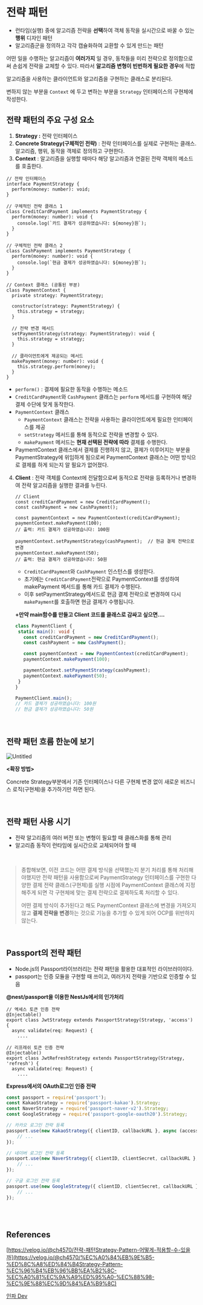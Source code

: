 # 전략 패턴

- 런타임(실행) 중에 알고리즘 전략을 **선택**하여 객체 동작을 실시간으로 바꿀 수 있는 **행위** 디자인 패턴
- 알고리즘군을 정의하고 각각 캡슐화하여 교환할 수 있게 만드는 패턴

어떤 일을 수행하는 알고리즘이 **여러가지** 일 경우, 동작들을 미리 전략으로 정의함으로써 손쉽게 전략을 교체할 수 있다. 따라서 **알고리즘 변형이 빈번하게 필요한 경우**에 적합

알고리즘을 사용하는 클라이언트와 알고리즘을 구현하는 클래스로 분리된다.

변하지 않는 부분을 `Context` 에 두고 변하는 부분을 `Strategy` 인터페이스의 구현체에 작성한다.
## 전략 패턴의 주요 구성 요소

1. **Strategy :** 전략 인터페이스
2. **Concrete Strategy(구체적인 전략)** : 전략 인터페이스를 실제로 구현하는 클래스. 알고리즘, 행위, 동작을 객체로 정의하고 구현한다.
3. **Context** : 알고리즘을 실행할 때마다 해당 알고리즘과 연결된 전략 객체의 메소드를 호출한다. 

```tsx
// 전략 인터페이스
interface PaymentStrategy {
  perform(money: number): void;
}

// 구체적인 전략 클래스 1
class CreditCardPayment implements PaymentStrategy {
  perform(money: number): void {
    console.log(`카드 결제가 성공하였습니다: ${money}원`);
  }
}

// 구체적인 전략 클래스 2
class CashPayment implements PaymentStrategy {
  perform(money: number): void {
    console.log(`현금 결제가 성공하였습니다: ${money}원`);
  }
}

// Context 클래스 (공통된 부분)
class PaymentContext {
  private strategy: PaymentStrategy;

  constructor(strategy: PaymentStrategy) {
    this.strategy = strategy;
  }

  // 전략 변경 메서드
  setPaymentStrategy(strategy: PaymentStrategy): void {
    this.strategy = strategy;
  }

  // 클라이언트에게 제공되는 메서드
  makePayment(money: number): void {
    this.strategy.perform(money);
  }
}
```

- `perform()` : 결제에 필요한 동작을 수행하는 메소드
- `CreditCardPayment`와 `CashPayment` 클래스는 `perform` 메서드를 구현하여 해당 결제 수단에 맞게 동작한다.
- `PaymentContext` 클래스
    - `PaymentContext` 클래스는 전략을 사용하는 클라이언트에게 필요한 인터페이스를 제공
    - `setStrategy` 메서드를 통해 동적으로 전략을 변경할 수 있다.
    - `makePayment` 메서드는 **현재 선택된 전략에 따라** 결제를 수행한다.
- PaymentContext 클래스에서 결제를 진행하지 않고, 결제가 이루어지는 부분을 PaymentStrategy에 위임하게 됨으로써 PaymentContext 클래스는 어떤 방식으로 결제를 하게 되는지 알 필요가 없어졌다.

4. **Client** : 전략 객체를 Context에 전달함으로써 동적으로 전략을 등록하거나 변경하여 전략 알고리즘을 실행한 결과를 누린다.
    
    ```tsx
    // Client
    const creditCardPayment = new CreditCardPayment();
    const cashPayment = new CashPayment();
    
    const paymentContext = new PaymentContext(creditCardPayment);
    paymentContext.makePayment(100); 
    // 출력: 카드 결제가 성공하였습니다: 100원
    
    paymentContext.setPaymentStrategy(cashPayment);  // 현금 결제 전략으로 변경
    paymentContext.makePayment(50); 
    // 출력: 현금 결제가 성공하였습니다: 50원
    ```
    
    - `CreditCardPayment`와 `CashPayment` 인스턴스를 생성한다.
    - 초기에는 `CreditCardPayment`전략으로 PaymentContext를 생성하여 makePayment 메서드를 통해 카드 결제가 수행된다.
    - 이후 setPaymentStrategy메서드로 현금 결제 전략으로 변경하여 다시 `makePayment`를 호출하면 현금 결제가 수행됩니다.
    
    **+만약 main함수를 만들고 Client 코드를 클래스로 감싸고 싶으면….**
     ```typescript
    class PaymentClient {
      static main(): void {
        const creditCardPayment = new CreditCardPayment();
        const cashPayment = new CashPayment();
    
        const paymentContext = new PaymentContext(creditCardPayment);
        paymentContext.makePayment(100);
    
        paymentContext.setPaymentStrategy(cashPayment);
        paymentContext.makePayment(50);
      }
    }
    
    PaymentClient.main();
    // 카드 결제가 성공하였습니다: 100원
    // 현금 결제가 성공하였습니다: 50원
     ```
</br>

## 전략 패턴 흐름 한눈에 보기
![Untitled](https://github.com/snghyun331/study-cs/assets/108854903/23a1792c-7e98-4ceb-862b-fa422e4c623e)




**<확장 방법>**

Concrete Strategy부분에서 기존 인터페이스나 다른 구현체 변경 없이 새로운 비즈니스 로직(구현체)을 추가하기만 하면 된다.

</br>

## 전략 패턴 사용 시기

- 전략 알고리즘의 여러 버전 또는 변형이 필요할 때 클래스화를 통해 관리
- 알고리즘 동작이 런타임에 실시간으로 교체되어야 할 때

</br>

> 종합해보면, 이전 코드는 어떤 결제 방식을 선택했는지 분기 처리를 통해 처리해야했지만 전략 패턴을 사용함으로써 PaymentStrategy 인터페이스를 구현한 다양한 결제 전략 클래스(구현체)를 실행 시점에 PaymentContext 클래스에 지정해주게 되면 각 구현체에 맞는 결제 전략으로 결제하도록 처리할 수 있다.
> 
> 어떤 결제 방식이 추가된다고 해도 PaymentContext 클래스에 변경을 가져오지 않고 **결제 전략을 변경**하는 것으로 기능을 추가할 수 있게 되어 OCP를 위반하지 않는다.

</br>

## Passport의 전략 패턴

- Node.js의 Passport라이브러리는 전략 패턴을 활용한 대표적인 라이브러이이다.
- passport는 인증 모듈을 구현할 때 쓰이고, 여러가지 전략을 기반으로 인증할 수 있음

**@nest/passport을 이용한 NestJs에서의 인가처리**

```tsx
// 엑세스 토큰 인증 전략
@Injectable()
export class JwtStrategy extends PassportStrategy(Strategy, 'access') {
  async validate(req: Request) {
    ....

// 리프레쉬 토큰 인증 전략
@Injectable()
export class JwtRefreshStrategy extends PassportStrategy(Strategy, 'refresh') {
  async validate(req: Request) {
    ....
```

**Express에서의 OAuth로그인 인증 전략**

```jsx
const passport = require('passport'); 
const KakaoStrategy = require('passport-kakao').Strategy; 
const NaverStrategy = require('passport-naver-v2').Strategy;
const GoogleStrategy = require('passport-google-oauth20').Strategy;

// 카카오 로그인 전략 등록
passport.use(new KakaoStrategy({ clientID, callbackURL }, async (accessToken, refreshToken, profile, done) => {
	// ...
});

// 네이버 로그인 전략 등록
passport.use(new NaverStrategy({ clientID, clientSecret, callbackURL }, async (accessToken, refreshToken, profile, done) => {
	// ...
});

// 구글 로그인 전략 등록
passport.use(new GoogleStrategy({ clientID, clientSecret, callbackURL }, async (accessToken, refreshToken, profile, done) => {
	// ...
});
```
</br>
</br>

## **References**

[https://velog.io/@ch4570/전략-패턴Strategy-Pattern-어떻게-적용할-수-있을까](https://velog.io/@ch4570/%EC%A0%84%EB%9E%B5-%ED%8C%A8%ED%84%B4Strategy-Pattern-%EC%96%B4%EB%96%BB%EA%B2%8C-%EC%A0%81%EC%9A%A9%ED%95%A0-%EC%88%98-%EC%9E%88%EC%9D%84%EA%B9%8C)

[인파 Dev](https://inpa.tistory.com/entry/GOF-%F0%9F%92%A0-%EC%A0%84%EB%9E%B5Strategy-%ED%8C%A8%ED%84%B4-%EC%A0%9C%EB%8C%80%EB%A1%9C-%EB%B0%B0%EC%9B%8C%EB%B3%B4%EC%9E%90)
